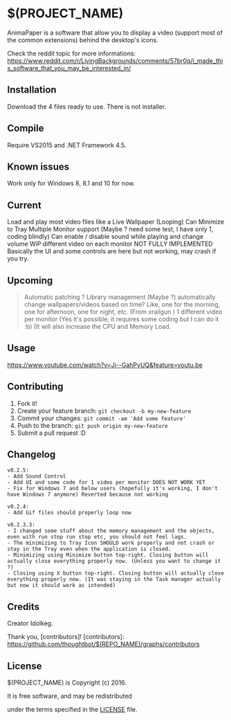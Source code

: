 # $(PROJECT_NAME)

AnimaPaper is a software that allow you to display a video (support most of the common extensions) behind the desktop's icons.

Check the reddit topic for more informations:
https://www.reddit.com/r/LivingBackgrounds/comments/57br0q/i_made_this_software_that_you_may_be_interested_in/

## Installation

Download the 4 files ready to use.
There is not installer.

## Compile

Require VS2015 and .NET Framework 4.5.

## Known issues

Work only for Windows 8, 8.1 and 10 for now.

## Current

Load and play most video files like a Live Wallpaper (Looping)
Can Minimize to Tray
Multiple Monitor support (Maybe ? need some test, I have only 1, coding blindly)
Can enable / disable sound while playing and change volume
WiP different video on each monitor NOT FULLY IMPLEMENTED Basically the UI and some controls are here but not working, may crash if you try.

## Upcoming

> Automatic patching ?
> Library management (Maybe ?)
> automatically change wallpapers/videos based on time? Like, one for the morning, one for afternoon, one for night, etc. (From xrailgun )
> 1 different video per monitor (Yes it's possible, it requires some coding but I can do it :b) (It will also increase the CPU and Memory Load.


## Usage

https://www.youtube.com/watch?v=Jj--GahPvUQ&feature=youtu.be

## Contributing

1. Fork it!
2. Create your feature branch: `git checkout -b my-new-feature`
3. Commit your changes: `git commit -am 'Add some feature'`
4. Push to the branch: `git push origin my-new-feature`
5. Submit a pull request :D

## Changelog

	v0.2.5: 
	- Add Sound Control
	- Add UI and some code for 1 video per monitor DOES NOT WORK YET
	- Fix for Windows 7 and below users (hopefully it's working, I don't have Windows 7 anymore) Reverted because not working
	
	v0.2.4: 
	- Add Gif files should properly loop now
	
	v0.2.3.3:
	- I changed some stuff about the memory management and the objects, even with run stop run stop etc, you should not feel lags.
	- The minimizing to Tray Icon SHOULD work properly and not crash or stay in the Tray even when the application is closed.
	- Minimizing using Minimize button top-right. Closing button will actually close everything properly now. (Unless you want to change it ?)
	- Closing using X button top-right. Closing button will actually close everything properly now. (It was staying in the Task manager actually but now it should work as intended) 
	
## Credits

Creator Idolkeg.

Thank you, [contributors]!
[contributors]: https://github.com/thoughtbot/$(REPO_NAME)/graphs/contributors

## License

$(PROJECT_NAME) is Copyright (c) 2016.

It is free software, and may be redistributed

under the terms specified in the [LICENSE] file.

[LICENSE]: /LICENSE